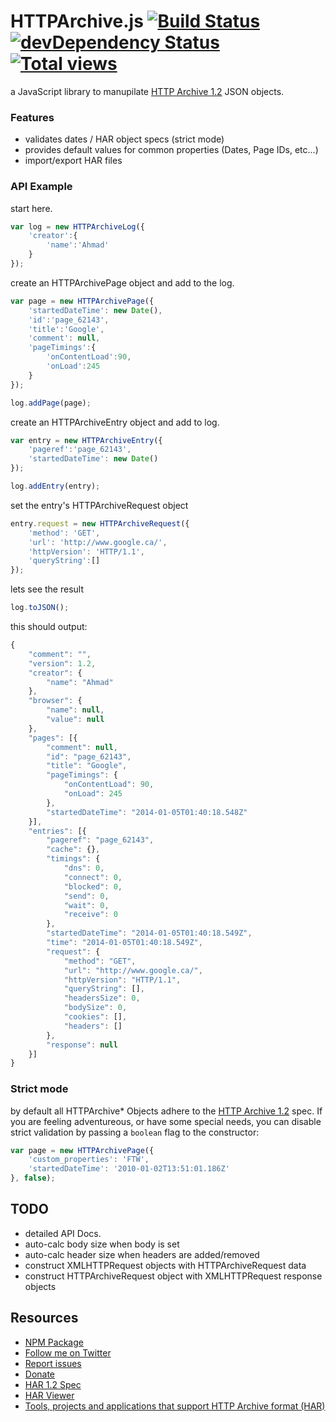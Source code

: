 # HTTPArchive.js [![Build Status](https://travis-ci.org/codeinchaos/httparchive.js.png?branch=master)](https://travis-ci.org/codeinchaos/httparchive.js) [![devDependency Status](https://david-dm.org/codeinchaos/httparchive.js.png)](https://david-dm.org/codeinchaos/httparchive.js#info=devDependencies) [![Total views](https://sourcegraph.com/api/repos/github.com/codeinchaos/httparchive.js/counters/views.png)](https://sourcegraph.com/github.com/codeinchaos/httparchive.js)

a JavaScript library to manupilate [HTTP Archive 1.2](http://www.softwareishard.com/blog/har-12-spec/) JSON objects.


### Features
- validates dates / HAR object specs (strict mode)
- provides default values for common properties (Dates, Page IDs, etc...)
- import/export HAR files

### API Example

start here.

```javascript
var log = new HTTPArchiveLog({
    'creator':{
        'name':'Ahmad'
    }
});
```

create an HTTPArchivePage object and add to the log.

```javascript
var page = new HTTPArchivePage({
    'startedDateTime': new Date(),
    'id':'page_62143',
    'title':'Google',
    'comment': null,
    'pageTimings':{
        'onContentLoad':90,
        'onLoad':245
    }
});

log.addPage(page);
```

create an HTTPArchiveEntry object and add to log.

```javascript
var entry = new HTTPArchiveEntry({
    'pageref':'page_62143',
    'startedDateTime': new Date()
});

log.addEntry(entry);
```

set the entry's HTTPArchiveRequest object

```javascript
entry.request = new HTTPArchiveRequest({
    'method': 'GET',
    'url': 'http://www.google.ca/',
    'httpVersion': 'HTTP/1.1',
    'queryString':[]
});
```
lets see the result

```javascript
log.toJSON();
```

this should output:

```javascript
{
    "comment": "",
    "version": 1.2,
    "creator": {
        "name": "Ahmad"
    },
    "browser": {
        "name": null,
        "value": null
    },
    "pages": [{
        "comment": null,
        "id": "page_62143",
        "title": "Google",
        "pageTimings": {
            "onContentLoad": 90,
            "onLoad": 245
        },
        "startedDateTime": "2014-01-05T01:40:18.548Z"
    }],
    "entries": [{
        "pageref": "page_62143",
        "cache": {},
        "timings": {
            "dns": 0,
            "connect": 0,
            "blocked": 0,
            "send": 0,
            "wait": 0,
            "receive": 0
        },
        "startedDateTime": "2014-01-05T01:40:18.549Z",
        "time": "2014-01-05T01:40:18.549Z",
        "request": {
            "method": "GET",
            "url": "http://www.google.ca/",
            "httpVersion": "HTTP/1.1",
            "queryString": [],
            "headersSize": 0,
            "bodySize": 0,
            "cookies": [],
            "headers": []
        },
        "response": null
    }]
}
```

### Strict mode

by default all HTTPArchive* Objects adhere to the [HTTP Archive 1.2](http://www.softwareishard.com/blog/har-12-spec/) spec. If you are feeling adventureous, or have some special needs, you can disable strict validation by passing a `boolean` flag to the constructor:

```javascript
var page = new HTTPArchivePage({
    'custom_properties': 'FTW',
    'startedDateTime': '2010-01-02T13:51:01.186Z'
}, false);
```

## TODO

- detailed API Docs.
- auto-calc body size when body is set
- auto-calc header size when headers are added/removed
- construct XMLHTTPRequest objects with HTTPArchiveRequest data
- construct HTTPArchiveRequest object with XMLHTTPRequest response objects

## Resources

- [NPM Package][1]
- [Follow me on Twitter][2]
- [Report issues][3]
- [Donate][4]
- [HAR 1.2 Spec][5]
- [HAR Viewer][6]
- [Tools, projects and applications that support HTTP Archive format (HAR)][7]

[1]: https://npmjs.org/package/httparchive.js
[2]: http://twitter.com/ahmadnassri
[3]: https://github.com/codeinchaos/httparchive.js/issues
[4]: https://www.paypal.com/cgi-bin/webscr?cmd=_s-xclick&hosted_button_id=UJ2B2BTK9VLRS
[5]: http://www.softwareishard.com/blog/har-12-spec/
[6]: http://www.softwareishard.com/blog/har-viewer/
[7]: http://www.softwareishard.com/blog/har-adopters
